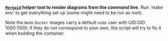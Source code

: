 **[`Mermaid`](https://github.com/mermaid-js/mermaid) helper tool to render diagrams from
the command line.** Run `make env' to get everything set up (some might need to be run
as root).

Note the `Node` `Docker` images carry a default `node` user with UID:GID 1000:1000; if
they do not correspond to your own, the script will try to fix it when building the
container.
